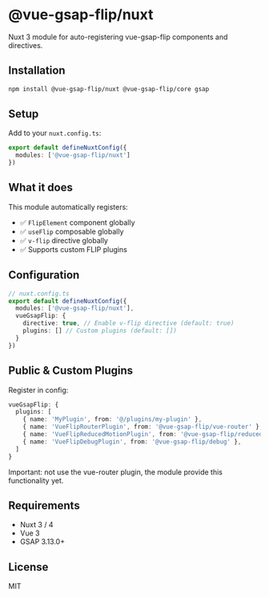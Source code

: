 # @vue-gsap-flip/nuxt

Nuxt 3 module for auto-registering vue-gsap-flip components and directives.

## Installation

```bash
npm install @vue-gsap-flip/nuxt @vue-gsap-flip/core gsap
```

## Setup

Add to your `nuxt.config.ts`:

```ts
export default defineNuxtConfig({
  modules: ['@vue-gsap-flip/nuxt']
})
```

## What it does

This module automatically registers:

- ✅ `FlipElement` component globally
- ✅ `useFlip` composable globally  
- ✅ `v-flip` directive globally
- ✅ Supports custom FLIP plugins

## Configuration

```ts
// nuxt.config.ts
export default defineNuxtConfig({
  modules: ['@vue-gsap-flip/nuxt'],
  vueGsapFlip: {
    directive: true, // Enable v-flip directive (default: true)
    plugins: [] // Custom plugins (default: [])
  }
})
```

## Public & Custom Plugins
Register in config:

```ts
vueGsapFlip: {
  plugins: [
    { name: 'MyPlugin', from: '@/plugins/my-plugin' },
    { name: 'VueFlipRouterPlugin', from: '@vue-gsap-flip/vue-router' },
    { name: 'VueFlipReducedMotionPlugin', from: '@vue-gsap-flip/reduced-motion' },
    { name: 'VueFlipDebugPlugin', from: '@vue-gsap-flip/debug' },
  ]
}
```
Important: not use the vue-router plugin, the module provide this functionality yet.

## Requirements

- Nuxt 3 / 4
- Vue 3
- GSAP 3.13.0+

## License

MIT 
